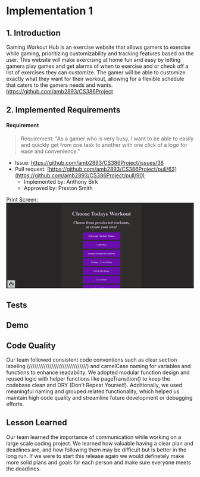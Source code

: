 # Implementation 1
## 1. Introduction
Gaming Workout Hub is an exercise website that allows gamers to exercise while gaming, prioritizing customizability and tracking features based on the user. This website will make exercising at home fun and easy by letting gamers play games and get alarms of when to exercise and or check off a list of exercises they can customize. The gamer will be able to customize exactly what they want for their workout, allowing for a flexible schedule that caters to the gamers needs and wants. https://github.com/amb2893/CS386Project

## 2. Implemented Requirements
#### Requirement
> Requirement: "As a gamer who is very busy, I want to be able to easily and quickly get from one task to another with one click of a logo for ease and convenience."
- Issue: [https://github.com/amb2893/CS386Project/issues/38 ](https://github.com/amb2893/CS386Project/issues/89)
- Pull request: [https://github.com/amb2893/CS386Project/pull/63](https://github.com/amb2893/CS386Project/pull/90) 
    - Implemented by: Anthony Birk 
    - Approved by: Preston Smith

Print Screen:
![Model](D-6-Pictures/logoHomeButton.png)

## Tests


## Demo 

## Code Quality
Our team followed consistent code conventions such as clear section labeling (///////////////////////////////) and camelCase naming for variables and functions to enhance readability. We adopted modular function design and reused logic with helper functions like pageTransition() to keep the codebase clean and DRY (Don't Repeat Yourself). Additionally, we used meaningful naming and grouped related functionality, which helped us maintain high code quality and streamline future development or debugging efforts.

## Lesson Learned
Our team learned the importance of communication while working on a large scale coding project. We learned how valuable having a clear plan and deadlines are, and how following them may be difficult but is better in the long run. If we were to start this release again we would definetely make more solid plans and goals for each person and make sure everyone meets the deadlines. 
